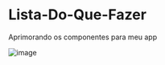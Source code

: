 # Lista-Do-Que-Fazer
Aprimorando os componentes para meu app

![image](https://github.com/jmtannus/365-dias-O-que-me-faz-feliz-hoje/assets/61756665/45112023-22df-4f99-abfc-464e507868f0)

